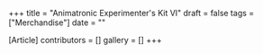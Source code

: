 +++
title = "Animatronic Experimenter's Kit VI"
draft = false
tags = ["Merchandise"]
date = ""

[Article]
contributors = []
gallery = []
+++